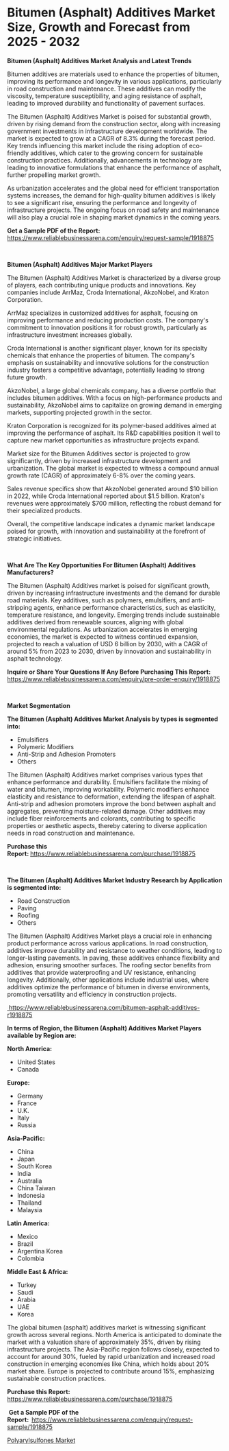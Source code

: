 <p><h1>Bitumen (Asphalt) Additives Market Size, Growth and Forecast from 2025 - 2032</h1></p><p><strong>Bitumen (Asphalt) Additives Market Analysis and Latest Trends</strong></p>
<p><p>Bitumen additives are materials used to enhance the properties of bitumen, improving its performance and longevity in various applications, particularly in road construction and maintenance. These additives can modify the viscosity, temperature susceptibility, and aging resistance of asphalt, leading to improved durability and functionality of pavement surfaces. </p><p>The Bitumen (Asphalt) Additives Market is poised for substantial growth, driven by rising demand from the construction sector, along with increasing government investments in infrastructure development worldwide. The market is expected to grow at a CAGR of 8.3% during the forecast period. Key trends influencing this market include the rising adoption of eco-friendly additives, which cater to the growing concern for sustainable construction practices. Additionally, advancements in technology are leading to innovative formulations that enhance the performance of asphalt, further propelling market growth. </p><p>As urbanization accelerates and the global need for efficient transportation systems increases, the demand for high-quality bitumen additives is likely to see a significant rise, ensuring the performance and longevity of infrastructure projects. The ongoing focus on road safety and maintenance will also play a crucial role in shaping market dynamics in the coming years.</p></p>
<p><strong>Get a Sample PDF of the Report:&nbsp;</strong> <a href="https://www.reliablebusinessarena.com/enquiry/request-sample/1918875?utm_campaign=3580&utm_medium=2&utm_source=Github&utm_content=ia&utm_term=03042025&utm_id=bitumen-asphalt-additives">https://www.reliablebusinessarena.com/enquiry/request-sample/1918875</a></p>
<p>&nbsp;</p>
<p><strong>Bitumen (Asphalt) Additives Major Market Players</strong></p>
<p><p>The Bitumen (Asphalt) Additives Market is characterized by a diverse group of players, each contributing unique products and innovations. Key companies include ArrMaz, Croda International, AkzoNobel, and Kraton Corporation. </p><p>ArrMaz specializes in customized additives for asphalt, focusing on improving performance and reducing production costs. The company's commitment to innovation positions it for robust growth, particularly as infrastructure investment increases globally.</p><p>Croda International is another significant player, known for its specialty chemicals that enhance the properties of bitumen. The company's emphasis on sustainability and innovative solutions for the construction industry fosters a competitive advantage, potentially leading to strong future growth.</p><p>AkzoNobel, a large global chemicals company, has a diverse portfolio that includes bitumen additives. With a focus on high-performance products and sustainability, AkzoNobel aims to capitalize on growing demand in emerging markets, supporting projected growth in the sector.</p><p>Kraton Corporation is recognized for its polymer-based additives aimed at improving the performance of asphalt. Its R&D capabilities position it well to capture new market opportunities as infrastructure projects expand.</p><p>Market size for the Bitumen Additives sector is projected to grow significantly, driven by increased infrastructure development and urbanization. The global market is expected to witness a compound annual growth rate (CAGR) of approximately 6-8% over the coming years.</p><p>Sales revenue specifics show that AkzoNobel generated around $10 billion in 2022, while Croda International reported about $1.5 billion. Kraton's revenues were approximately $700 million, reflecting the robust demand for their specialized products.</p><p>Overall, the competitive landscape indicates a dynamic market landscape poised for growth, with innovation and sustainability at the forefront of strategic initiatives.</p></p>
<p>&nbsp;</p>
<p><strong>What Are The Key Opportunities For Bitumen (Asphalt) Additives Manufacturers?</strong></p>
<p><p>The Bitumen (Asphalt) Additives market is poised for significant growth, driven by increasing infrastructure investments and the demand for durable road materials. Key additives, such as polymers, emulsifiers, and anti-stripping agents, enhance performance characteristics, such as elasticity, temperature resistance, and longevity. Emerging trends include sustainable additives derived from renewable sources, aligning with global environmental regulations. As urbanization accelerates in emerging economies, the market is expected to witness continued expansion, projected to reach a valuation of USD 6 billion by 2030, with a CAGR of around 5% from 2023 to 2030, driven by innovation and sustainability in asphalt technology.</p></p>
<p><strong>Inquire or Share Your Questions If Any Before Purchasing This Report:</strong> <a href="https://www.reliablebusinessarena.com/enquiry/pre-order-enquiry/1918875?utm_campaign=3580&utm_medium=2&utm_source=Github&utm_content=ia&utm_term=03042025&utm_id=bitumen-asphalt-additives">https://www.reliablebusinessarena.com/enquiry/pre-order-enquiry/1918875</a></p>
<p>&nbsp;</p>
<p><strong>Market Segmentation</strong></p>
<p><strong>The Bitumen (Asphalt) Additives Market Analysis by types is segmented into:</strong></p>
<p><ul><li>Emulsifiers</li><li>Polymeric Modifiers</li><li>Anti-Strip and Adhesion Promoters</li><li>Others</li></ul></p>
<p><p>The Bitumen (Asphalt) Additives market comprises various types that enhance performance and durability. Emulsifiers facilitate the mixing of water and bitumen, improving workability. Polymeric modifiers enhance elasticity and resistance to deformation, extending the lifespan of asphalt. Anti-strip and adhesion promoters improve the bond between asphalt and aggregates, preventing moisture-related damage. Other additives may include fiber reinforcements and colorants, contributing to specific properties or aesthetic aspects, thereby catering to diverse application needs in road construction and maintenance.</p></p>
<p><strong>Purchase this Report:&nbsp;</strong><a href="https://www.reliablebusinessarena.com/purchase/1918875?utm_campaign=3580&utm_medium=2&utm_source=Github&utm_content=ia&utm_term=03042025&utm_id=bitumen-asphalt-additives">https://www.reliablebusinessarena.com/purchase/1918875</a></p>
<p>&nbsp;</p>
<p><strong>The Bitumen (Asphalt) Additives Market Industry Research by Application is segmented into:</strong></p>
<p><ul><li>Road Construction</li><li>Paving</li><li>Roofing</li><li>Others</li></ul></p>
<p><p>The Bitumen (Asphalt) Additives Market plays a crucial role in enhancing product performance across various applications. In road construction, additives improve durability and resistance to weather conditions, leading to longer-lasting pavements. In paving, these additives enhance flexibility and adhesion, ensuring smoother surfaces. The roofing sector benefits from additives that provide waterproofing and UV resistance, enhancing longevity. Additionally, other applications include industrial uses, where additives optimize the performance of bitumen in diverse environments, promoting versatility and efficiency in construction projects.</p></p>
<p><a href="https://www.reliablebusinessarena.com/bitumen-asphalt-additives-r1918875?utm_campaign=3580&utm_medium=2&utm_source=Github&utm_content=ia&utm_term=03042025&utm_id=bitumen-asphalt-additives">&nbsp;https://www.reliablebusinessarena.com/bitumen-asphalt-additives-r1918875</a></p>
<p><strong>In terms of Region, the Bitumen (Asphalt) Additives Market Players available by Region are:</strong></p>
<p>
    <p> <strong> North America: </strong>
        <ul>
            <li>United States</li>
            <li>Canada</li>
        </ul>
        </p> 
    <p> <strong> Europe: </strong>
        <ul>
            <li>Germany</li>
            <li>France</li>
            <li>U.K.</li>
            <li>Italy</li>
            <li>Russia</li>
        </ul>
        </p> 
    <p> <strong> Asia-Pacific: </strong>
        <ul>
            <li>China</li>
            <li>Japan</li>
            <li>South Korea</li>
            <li>India</li>
            <li>Australia</li>
            <li>China Taiwan</li>
            <li>Indonesia</li>
            <li>Thailand</li>
            <li>Malaysia</li>
        </ul>
        </p> 
    <p> <strong> Latin America: </strong>
        <ul>
            <li>Mexico</li>
            <li>Brazil</li>
            <li>Argentina Korea</li>
            <li>Colombia</li>
        </ul>
        </p> 
    <p> <strong> Middle East & Africa: </strong>
        <ul>
            <li>Turkey</li>
            <li>Saudi</li>
            <li>Arabia</li>
            <li>UAE</li>
            <li>Korea</li>
        </ul>
    </p>
    </p>
<p><p>The global bitumen (asphalt) additives market is witnessing significant growth across several regions. North America is anticipated to dominate the market with a valuation share of approximately 35%, driven by rising infrastructure projects. The Asia-Pacific region follows closely, expected to account for around 30%, fueled by rapid urbanization and increased road construction in emerging economies like China, which holds about 20% market share. Europe is projected to contribute around 15%, emphasizing sustainable construction practices.</p></p>
<p><strong>Purchase this Report: </strong><a href="https://www.reliablebusinessarena.com/purchase/1918875?utm_campaign=3580&utm_medium=2&utm_source=Github&utm_content=ia&utm_term=03042025&utm_id=bitumen-asphalt-additives">https://www.reliablebusinessarena.com/purchase/1918875</a></p>
<p>&nbsp;<strong>Get a Sample PDF of the Report:&nbsp;&nbsp;</strong><a href="https://www.reliablebusinessarena.com/enquiry/request-sample/1918875?utm_campaign=3580&utm_medium=2&utm_source=Github&utm_content=ia&utm_term=03042025&utm_id=bitumen-asphalt-additives">https://www.reliablebusinessarena.com/enquiry/request-sample/1918875</a></p>
<p><strong></strong></p>
<p><p><a href="https://github.com/nontoengolo/Market-Research-Report-List-1/blob/main/polyarylsulfones-market.md?utm_campaign=3580&utm_medium=2&utm_source=Github&utm_content=ia&utm_term=03042025&utm_id=bitumen-asphalt-additives">Polyarylsulfones Market</a></p></p>